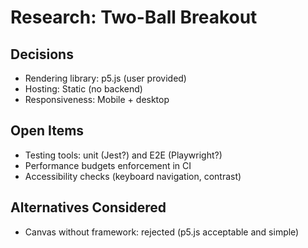 # Research: Two-Ball Breakout

## Decisions
- Rendering library: p5.js (user provided)
- Hosting: Static (no backend)
- Responsiveness: Mobile + desktop

## Open Items
- Testing tools: unit (Jest?) and E2E (Playwright?)
- Performance budgets enforcement in CI
- Accessibility checks (keyboard navigation, contrast)

## Alternatives Considered
- Canvas without framework: rejected (p5.js acceptable and simple)

